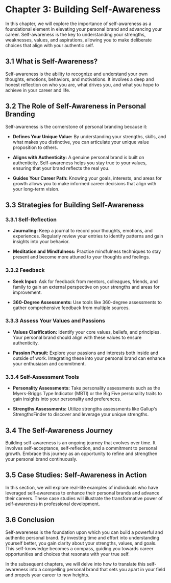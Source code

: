 Chapter 3: Building Self-Awareness
==================================

In this chapter, we will explore the importance of self-awareness as a foundational element in elevating your personal brand and advancing your career. Self-awareness is the key to understanding your strengths, weaknesses, values, and aspirations, allowing you to make deliberate choices that align with your authentic self.

**3.1 What is Self-Awareness?**
-------------------------------

Self-awareness is the ability to recognize and understand your own thoughts, emotions, behaviors, and motivations. It involves a deep and honest reflection on who you are, what drives you, and what you hope to achieve in your career and life.

**3.2 The Role of Self-Awareness in Personal Branding**
-------------------------------------------------------

Self-awareness is the cornerstone of personal branding because it:

* **Defines Your Unique Value:** By understanding your strengths, skills, and what makes you distinctive, you can articulate your unique value proposition to others.

* **Aligns with Authenticity:** A genuine personal brand is built on authenticity. Self-awareness helps you stay true to your values, ensuring that your brand reflects the real you.

* **Guides Your Career Path:** Knowing your goals, interests, and areas for growth allows you to make informed career decisions that align with your long-term vision.

**3.3 Strategies for Building Self-Awareness**
----------------------------------------------

### **3.3.1 Self-Reflection**

* **Journaling:** Keep a journal to record your thoughts, emotions, and experiences. Regularly review your entries to identify patterns and gain insights into your behavior.

* **Meditation and Mindfulness:** Practice mindfulness techniques to stay present and become more attuned to your thoughts and feelings.

### **3.3.2 Feedback**

* **Seek Input:** Ask for feedback from mentors, colleagues, friends, and family to gain an external perspective on your strengths and areas for improvement.

* **360-Degree Assessments:** Use tools like 360-degree assessments to gather comprehensive feedback from multiple sources.

### **3.3.3 Assess Your Values and Passions**

* **Values Clarification:** Identify your core values, beliefs, and principles. Your personal brand should align with these values to ensure authenticity.

* **Passion Pursuit:** Explore your passions and interests both inside and outside of work. Integrating these into your personal brand can enhance your enthusiasm and commitment.

### **3.3.4 Self-Assessment Tools**

* **Personality Assessments:** Take personality assessments such as the Myers-Briggs Type Indicator (MBTI) or the Big Five personality traits to gain insights into your personality and preferences.

* **Strengths Assessments:** Utilize strengths assessments like Gallup's StrengthsFinder to discover and leverage your unique strengths.

**3.4 The Self-Awareness Journey**
----------------------------------

Building self-awareness is an ongoing journey that evolves over time. It involves self-acceptance, self-reflection, and a commitment to personal growth. Embrace this journey as an opportunity to refine and strengthen your personal brand continuously.

**3.5 Case Studies: Self-Awareness in Action**
----------------------------------------------

In this section, we will explore real-life examples of individuals who have leveraged self-awareness to enhance their personal brands and advance their careers. These case studies will illustrate the transformative power of self-awareness in professional development.

**3.6 Conclusion**
------------------

Self-awareness is the foundation upon which you can build a powerful and authentic personal brand. By investing time and effort into understanding yourself better, you gain clarity about your strengths, values, and goals. This self-knowledge becomes a compass, guiding you towards career opportunities and choices that resonate with your true self.

In the subsequent chapters, we will delve into how to translate this self-awareness into a compelling personal brand that sets you apart in your field and propels your career to new heights.

